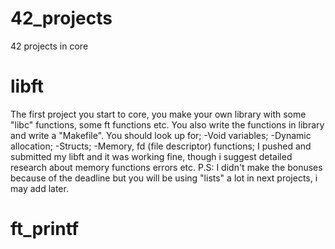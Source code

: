 # 42_projects
42 projects in core

# libft
The first project you start to core, you make your own library with some "libc" functions, some ft functions etc.
You also write the functions in library and write a "Makefile".
You should look up for; 
-Void variables;
-Dynamic allocation;
-Structs;
-Memory, fd (file descriptor) functions;
I pushed and submitted my libft and it was working fine, though i suggest detailed research about memory functions errors etc.
P.S: I didn't make the bonuses because of the deadline but you will be using "lists" a lot in next projects, i may add later.

# ft_printf

